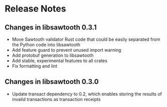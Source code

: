 # Release Notes

## Changes in libsawtooth 0.3.1

* Move Sawtooth validator Rust code that could be easily separated from the
  Python code into libsawtooth
* Add feature guard to prevent unused import warning
* Add protobuf generation to libsawtooth
* Add stable, experimental features to all crates
* Fix formatting and lint


## Changes in libsawtooth 0.3.0

* Update transact dependency to 0.2, which enables storing the results of
  invalid transactions as transaction receipts
